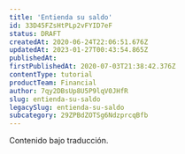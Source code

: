 ```yaml
---
title: 'Entienda su saldo'
id: 33D45FZsHtPLp2vFYID7eF
status: DRAFT
createdAt: 2020-06-24T22:06:51.676Z
updatedAt: 2023-01-27T00:43:54.865Z
publishedAt: 
firstPublishedAt: 2020-07-03T21:38:42.376Z
contentType: tutorial
productTeam: Financial
author: 7qy2DBsUp8U5P9lqV0JHfR
slug: entienda-su-saldo
legacySlug: entienda-su-saldo
subcategory: 29ZPBdZOTSg6NdzprcqBfb
---
```


<div class="alert alert-warning" role="alert">Contenido bajo traducción.</div>
